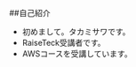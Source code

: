 ##自己紹介
- 初めまして。タカミサワです。
- RaiseTeck受講者です。
- AWSコースを受講しています。

<!---
H-Takamisawa/H-Takamisawa is a ✨ special ✨ repository because its `README.md` (this file) appears on your GitHub profile.
You can click the Preview link to take a look at your changes.
--->
